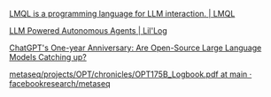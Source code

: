 [LMQL is a programming language for LLM interaction. | LMQL](https://lmql.ai/#calc)

[LLM Powered Autonomous Agents | Lil'Log](https://lilianweng.github.io/posts/2023-06-23-agent/)

[ChatGPT's One-year Anniversary: Are Open-Source Large Language Models Catching up?](https://arxiv.org/abs/2311.16989)

[metaseq/projects/OPT/chronicles/OPT175B_Logbook.pdf at main · facebookresearch/metaseq](https://github.com/facebookresearch/metaseq/blob/main/projects/OPT/chronicles/OPT175B_Logbook.pdf?fbclid=IwAR1SYEN38IY9FvdnN2UQgCOLk0UrpQRj8eR5F6gsesSErC6rcQnCTDMz8GI)
